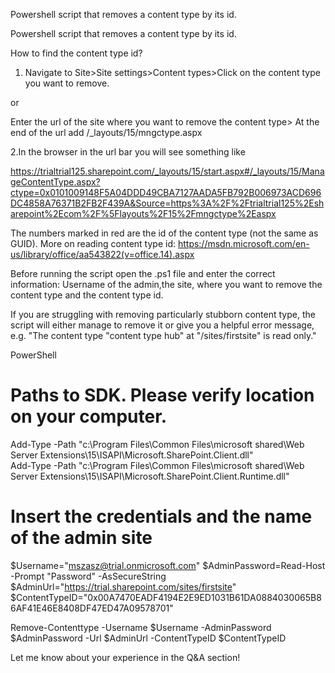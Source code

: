 Powershell script that removes a content type by its id.

Powershell script that removes a content type by its id.

 

How to find the content type id?

1. Navigate to Site>Site settings>Content types>Click on the content type you want to remove.

or

Enter the url of the site where you want to remove the content type> At the end of the url add /_layouts/15/mngctype.aspx

 

2.In the browser in the url bar you will see something like 

https://trialtrial125.sharepoint.com/_layouts/15/start.aspx#/_layouts/15/ManageContentType.aspx?ctype=0x0101009148F5A04DDD49CBA7127AADA5FB792B006973ACD696DC4858A76371B2FB2F439A&Source=https%3A%2F%2Ftrialtrial125%2Esharepoint%2Ecom%2F%5Flayouts%2F15%2Fmngctype%2Easpx

The numbers marked in red are the id of the content type (not the same as GUID). More on reading content type id: https://msdn.microsoft.com/en-us/library/office/aa543822(v=office.14).aspx

 

 

Before running the script open the .ps1 file and enter the correct information: Username of the admin,the site, where you want to remove the content type and the content type id. 

If you are struggling with removing particularly stubborn content type, the script will either manage to remove it or give you a helpful error message, e.g. "The content type "content type hub" at "/sites/firstsite" is read only."

 

PowerShell
# Paths to SDK. Please verify location on your computer. 
Add-Type -Path "c:\Program Files\Common Files\microsoft shared\Web Server Extensions\15\ISAPI\Microsoft.SharePoint.Client.dll"  
Add-Type -Path "c:\Program Files\Common Files\microsoft shared\Web Server Extensions\15\ISAPI\Microsoft.SharePoint.Client.Runtime.dll"  
 
# Insert the credentials and the name of the admin site 
$Username="mszasz@trial.onmicrosoft.com" 
$AdminPassword=Read-Host -Prompt "Password" -AsSecureString 
$AdminUrl="https://trial.sharepoint.com/sites/firstsite" 
$ContentTypeID="0x00A7470EADF4194E2E9ED1031B61DA0884030065B86AF41E46E8408DF47ED47A09578701" 
 
 
Remove-Contenttype -Username $Username -AdminPassword $AdminPassword -Url $AdminUrl -ContentTypeID $ContentTypeID
 
 

 

 

Let me know about your experience in the Q&A section!

 
